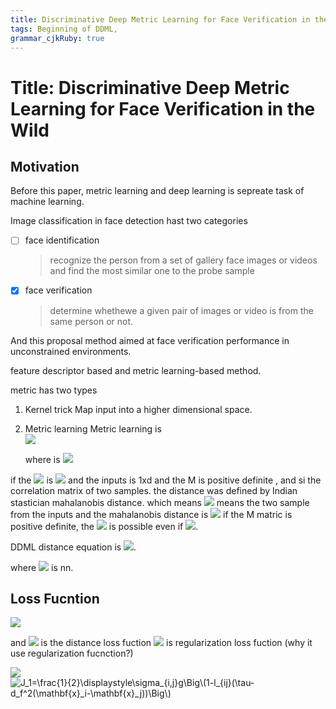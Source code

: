 ```yaml
---
title: Discriminative Deep Metric Learning for Face Verification in the Wild 
tags: Beginning of DDML, 
grammar_cjkRuby: true
---
```



# Title: Discriminative Deep Metric Learning for Face Verification in the Wild
 


## Motivation 
Before this paper, metric learning and deep learning is sepreate task of machine learning.

Image classification in face detection hast two categories 
- [ ] face identification
  > recognize the person from a set of gallery face images or videos and find the most similar one to the probe sample
- [x] face verification
  > determine whethewe a given pair of images or video is from the same person or not.
  
And this proposal method aimed at face verification performance in unconstrained environments.

feature descriptor based and metric learning-based method.

metric has two types 
1. Kernel trick
	Map input into a higher dimensional space.
2. Metric learning 
	Metric learning is  
	<img src="http://latex.codecogs.com/gif.latex?d_M(s_i,x_j)=\sqrt{(x_i-x_j)^TM(x_i-x_j)}"/>
	
	
	where is <img src="http://latex.codecogs.com/gif.latex?M=W^TW"/>

if the <img src="http://latex.codecogs.com/gif.latex?M"/> is <img src="http://latex.codecogs.com/gif.latex?dxd"/> and the inputs is 1xd and the M is positive definite , and si the correlation matrix of two samples.
	the distance was defined by Indian stastician mahalanobis distance. which means 
	<img src="http://latex.codecogs.com/gif.latex?x_1,x_2"/> means the two sample from the inputs 
	and the mahalanobis distance is <img src="http://latex.codecogs.com/gif.latex?D=(x_i-x_j)^T\sigma^{-1}(x_i-x_j)"/>
	if the M matric is positive definite, the <img src="http://latex.codecogs.com/gif.latex?||x-y||_A=0"/> is possible even if <img src="http://latex.codecogs.com/gif.latex?x\neq{y}" />.
	
DDML distance equation is <img src="http://latex.codecogs.com/gif.latex?d^2_f(\mathbf{x}_i-\mathbf{x}_j)=||f(\mathbf{x_i})-f(\mathbf{x_j})||^2_2" />. 

where <img src="http://latex.codecogs.com/gif.latex?f" /> is nn.

## Loss Fucntion

<img src="http://latex.codecogs.com/gif.latex?\argmin{J=J_1+J_2}_f" />

and <img src="http://latex.codecogs.com/gif.latex?J_1" /> is the distance loss fuction 
<img src="http://latex.codecogs.com/gif.latex?J_2" /> is regularization loss fuction (why it use regularization fucnction?)

<img src="http://latex.codecogs.com/gif.latex?J_1=\frac{1}{2}\displaystyle\sigma_{i,j}g\Big\(1-l_{ij}(\tau-d_f^2(\mathbf{x}_i-\mathbf{x}_j))\Big\)" />

<img src="http://latex.codecogs.com/gif.latex?J_1=\frac{1}{2}\displaystyle\sigma_{i,j}g\Big\(1-l_{ij}(\tau-d_f^2(\mathbf{x}_i-\mathbf{x}_j))\Big\)" title="J_1=\frac{1}{2}\displaystyle\sigma_{i,j}g\Big\(1-l_{ij}(\tau-d_f^2(\mathbf{x}_i-\mathbf{x}_j))\Big\)" />

